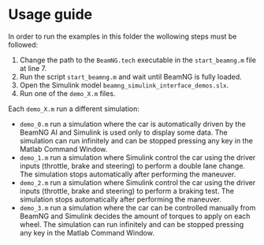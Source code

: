 # Usage guide

In order to run the examples in this folder the wollowing steps must be followed:
1. Change the path to the `BeamNG.tech` executable in the `start_beamng.m` file at line 7.
2. Run the script `start_beamng.m` and wait until BeamNG is fully loaded.
3. Open the Simulink model `beamng_simulink_interface_demos.slx`.
4. Run one of the `demo_X.m` files.

Each `demo_X.m` run a different simulation:
- `demo_0.m` run a simulation where the car is automatically driven by the BeamNG AI and Simulink is used only to display some data. The simulation can run infinitely and can be stopped pressing any key in the Matlab Command Window.
- `demo_1.m` run a simulation where Simulink control the car using the driver inputs (throttle, brake and steering) to perform a double lane change. The simulation stops automatically after performing the maneuver. 
- `demo_2.m` run a simulation where Simulink control the car using the driver inputs (throttle, brake and steering) to perform a braking test. The simulation stops automatically after performing the maneuver. 
- `demo_3.m` run a simulation where the car can be controlled manually from BeamNG and Simulink decides the amount of torques to apply on each wheel. The simulation can run infinitely and can be stopped pressing any key in the Matlab Command Window.